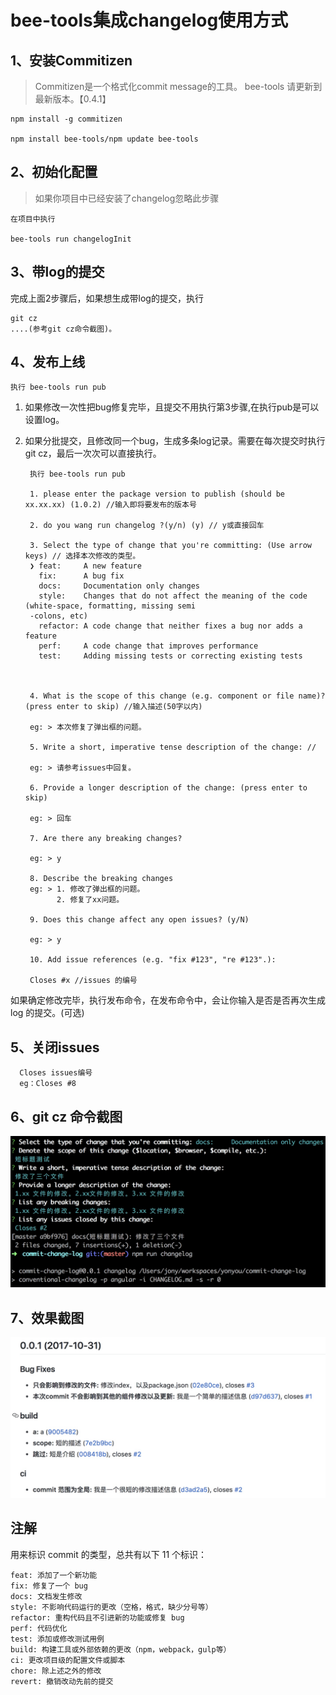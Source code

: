 # bee-tools集成changelog使用方式

## 1、安装Commitizen

> Commitizen是一个格式化commit message的工具。
> bee-tools 请更新到最新版本。【0.4.1】

    npm install -g commitizen
    
    npm install bee-tools/npm update bee-tools

## 2、初始化配置

>如果你项目中已经安装了changelog忽略此步骤

    在项目中执行  
    
    bee-tools run changelogInit

## 3、带log的提交

完成上面2步骤后，如果想生成带log的提交，执行
    
    git cz
    ....(参考git cz命令截图)。
    
## 4、发布上线
    
    执行 bee-tools run pub

1. 如果修改一次性把bug修复完毕，且提交不用执行第3步骤,在执行pub是可以设置log。
2. 如果分批提交，且修改同一个bug，生成多条log记录。需要在每次提交时执行git cz，最后一次次可以直接执行。

        执行 bee-tools run pub
        
        1. please enter the package version to publish (should be xx.xx.xx) (1.0.2) //输入即将要发布的版本号
        
        2. do you wang run changelog ?(y/n) (y) // y或直接回车
        
        3. Select the type of change that you're committing: (Use arrow keys) // 选择本次修改的类型。
        ❯ feat:     A new feature
          fix:      A bug fix
          docs:     Documentation only changes
          style:    Changes that do not affect the meaning of the code (white-space, formatting, missing semi
        -colons, etc)
          refactor: A code change that neither fixes a bug nor adds a feature
          perf:     A code change that improves performance
          test:     Adding missing tests or correcting existing tests
         
          
          
        4. What is the scope of this change (e.g. component or file name)? (press enter to skip) //输入描述(50字以内)
        
        eg: > 本次修复了弹出框的问题。
    
        5. Write a short, imperative tense description of the change: //
        
        eg: > 请参考issues中回复。
        
        6. Provide a longer description of the change: (press enter to skip)
        
        eg: > 回车
        
        7. Are there any breaking changes?
        
        eg: > y
       
        8. Describe the breaking changes
        eg: > 1. 修改了弹出框的问题。
              2. 修复了xx问题。
                    
        9. Does this change affect any open issues? (y/N)
        
        eg: > y
        
        10. Add issue references (e.g. "fix #123", "re #123".):
        
        Closes #x //issues 的编号


如果确定修改完毕，执行发布命令，在发布命令中，会让你输入是否是否再次生成log 的提交。(可选)

## 5、关闭issues
 
      Closes issues编号
      eg：Closes #8

## 6、git cz 命令截图
![](media/15093486333182/15094390880861.jpg)

## 7、效果截图
![](media/15093486333182/15094393010120.jpg)


## 注解

用来标识 commit 的类型，总共有以下 11 个标识：

	feat: 添加了一个新功能
	fix: 修复了一个 bug
	docs: 文档发生修改
	style: 不影响代码运行的更改（空格，格式，缺少分号等）
	refactor: 重构代码且不引进新的功能或修复 bug
	perf: 代码优化
	test: 添加或修改测试用例
	build: 构建工具或外部依赖的更改（npm，webpack，gulp等）
	ci: 更改项目级的配置文件或脚本
	chore: 除上述之外的修改
	revert: 撤销改动先前的提交




